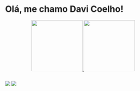 # Olá, me chamo Davi Coelho!

<div align="center">
  <a href="https://github.com/coelho-codes">
  <img height="165em" src="https://github-readme-stats.vercel.app/api?username=coelho-codes&show_icons=true&theme=aura_dark&include_all_commits=true&count_private=true"/>
  <img height="165em" src="https://github-readme-stats.vercel.app/api/top-langs/?username=coelho-codes&layout=compact&langs_count=7&theme=aura_dark"/>
</div>
  
  ##
 
<div>
  <a href = "mailto:davicoelho.dev@gmail.com"><img src="https://img.shields.io/badge/-Gmail-%23333?style=for-the-badge&logo=gmail&logoColor=white" target="_blank"></a>
  <a href="https://www.linkedin.com/in/davi-coelho-7310a7251" target="_blank"><img src="https://img.shields.io/badge/-LinkedIn-%230077B5?style=for-the-badge&logo=linkedin&logoColor=white" target="_blank"></a>
</div>
